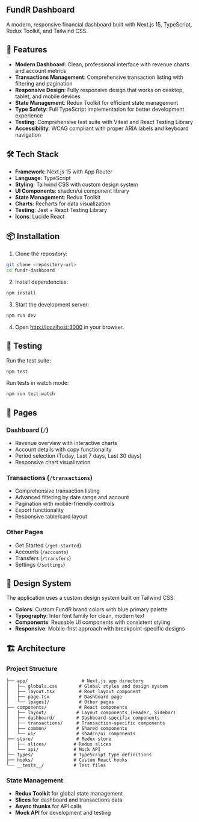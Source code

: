 ## FundR Dashboard

A modern, responsive financial dashboard built with Next.js 15, TypeScript, Redux Toolkit, and Tailwind CSS.

## 🚀 Features

-  **Modern Dashboard**: Clean, professional interface with revenue charts and account metrics
-  **Transactions Management**: Comprehensive transaction listing with filtering and pagination
-  **Responsive Design**: Fully responsive design that works on desktop, tablet, and mobile devices
-  **State Management**: Redux Toolkit for efficient state management
-  **Type Safety**: Full TypeScript implementation for better development experience
-  **Testing**: Comprehensive test suite with Vitest and React Testing Library
-  **Accessibility**: WCAG compliant with proper ARIA labels and keyboard navigation

## 🛠️ Tech Stack

-  **Framework**: Next.js 15 with App Router
-  **Language**: TypeScript
-  **Styling**: Tailwind CSS with custom design system
-  **UI Components**: shadcn/ui component library
-  **State Management**: Redux Toolkit
-  **Charts**: Recharts for data visualization
-  **Testing**: Jest + React Testing Library
-  **Icons**: Lucide React

## 📦 Installation

1. Clone the repository:

```bash
git clone <repository-url>
cd fundr-dashboard
```

2. Install dependencies:

```bash
npm install
```

3. Start the development server:

```bash
npm run dev
```

4. Open [http://localhost:3000](http://localhost:3000) in your browser.

## 🧪 Testing

Run the test suite:

```bash
npm test
```

Run tests in watch mode:

```bash
npm run test:watch
```

## 📱 Pages

### Dashboard (`/`)

-  Revenue overview with interactive charts
-  Account details with copy functionality
-  Period selection (Today, Last 7 days, Last 30 days)
-  Responsive chart visualization

### Transactions (`/transactions`)

-  Comprehensive transaction listing
-  Advanced filtering by date range and account
-  Pagination with mobile-friendly controls
-  Export functionality
-  Responsive table/card layout

### Other Pages

-  Get Started (`/get-started`)
-  Accounts (`/accounts`)
-  Transfers (`/transfers`)
-  Settings (`/settings`)

## 🎨 Design System

The application uses a custom design system built on Tailwind CSS:

-  **Colors**: Custom FundR brand colors with blue primary palette
-  **Typography**: Inter font family for clean, modern text
-  **Components**: Reusable UI components with consistent styling
-  **Responsive**: Mobile-first approach with breakpoint-specific designs

## 🏗️ Architecture

### Project Structure

```
├── app/                    # Next.js app directory
│   ├── globals.css        # Global styles and design system
│   ├── layout.tsx         # Root layout component
│   ├── page.tsx           # Dashboard page
│   └── [pages]/           # Other pages
├── components/            # React components
│   ├── layout/           # Layout components (Header, Sidebar)
│   ├── dashboard/        # Dashboard-specific components
│   ├── transactions/     # Transaction-specific components
│   ├── common/           # Shared components
│   └── ui/               # shadcn/ui components
├── store/                # Redux store
│   ├── slices/          # Redux slices
│   └── api/             # Mock API
├── types/               # TypeScript type definitions
├── hooks/               # Custom React hooks
└── __tests__/           # Test files
```

### State Management

-  **Redux Toolkit** for global state management
-  **Slices** for dashboard and transactions data
-  **Async thunks** for API calls
-  **Mock API** for development and testing

